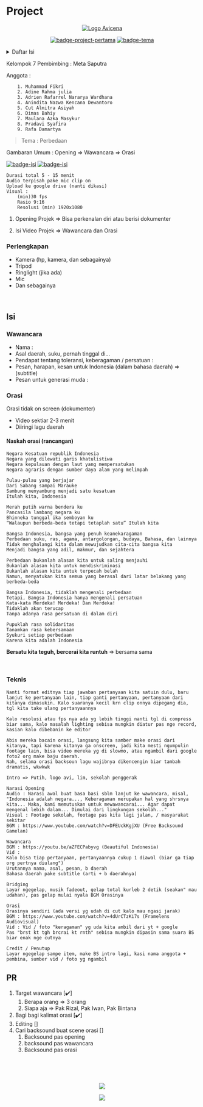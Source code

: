 # Project

<div align="center">
  <p>
    <a href="#"><img src=".../../../thumbnail/logo-avicena.jpeg" alt="Logo Avicena"></a>
  </p>
  <p>
    <a href="#"><img src="https://img.shields.io/badge/project-kedua-lime?style=for-the-badge" alt="badge-project-pertama"></a>
    <a href="#"><img src="https://img.shields.io/badge/bhineka_tunggal_ika-lightgrey?style=for-the-badge" alt="badge-tema"></a>
  </p>
</div>

<!-- this is table of content -->
<details>
  <summary>Daftar Isi</summary>
  <ol>
    <li>
      <a href="#project">Project</a>
      <ul>
        <li><a href="#perlengkapan">Perlengkapan</a></li>
      </ul>
    </li>
    <li>
      <a href="#isi">Isi</a>
      <ul>
        <li><a href="#wawancara">Wawancara</a></li>
        <li><a href="#orasi">Orasi</a></li>
      </ul> 
    </li>  
    <li>
      <a href="#pr">PR</a>
    </li>
  </ol>
</details>

Kelompok 7
Pembimbing : Meta Saputra

Anggota :
```
    1. Muhammad Fikri
    2. Adine Rahma julia
    3. Adrien Rafarrel Nararya Wardhana
    4. Anindita Nazwa Kencana Dewantoro
    5. Cut Almitra Asiyah
    6. Dimas Bahiy
    7. Maulana Azka Masykur
    8. Pradavi Syafira
    9. Rafa Damartya
```

> Tema : Perbedaan

Gambaran Umum : Opening => Wawancara => Orasi 

<p>
  <a href="#"><img src="https://img.shields.io/badge/wawancara-yellow?style=for-the-badge" alt="badge-isi"></a>
  <a href="#"><img src="https://img.shields.io/badge/orasi-pink?style=for-the-badge" alt="badge-isi"></a>
</p>

```
Durasi total 5 - 15 menit
Audio terpisah pake mic clip on
Upload ke google drive (nanti dikasi)
Visual :
    (min)30 fps
    Rasio 9:16
    Resolusi (min) 1920x1080
```

1. Opening Projek => Bisa perkenalan diri atau berisi dokumenter

2. Isi Video Projek => Wawancara dan Orasi

### Perlengkapan

+ Kamera (hp, kamera, dan sebagainya)
+ Tripod
+ Ringlight (jika ada)
+ Mic
+ Dan sebagainya

<br>

## Isi

### Wawancara

+ Nama : 
+ Asal daerah, suku, pernah tinggal di...
+ Pendapat tentang toleransi, keberagaman / persatuan :
+ Pesan, harapan, kesan untuk Indonesia (dalam bahasa daerah) => (subtitle)
+ Pesan untuk generasi muda : 

### Orasi 

Orasi tidak on screen (dokumenter)

+ Video sektiar 2-3 menit
+ Diiringi lagu daerah

#### Naskah orasi (rancangan)

```
Negara Kesatuan republik Indonesia
Negara yang dilewati garis khatulistiwa
Negara kepulauan dengan laut yang mempersatukan
Negara agraris dengan sumber daya alam yang melimpah

Pulau-pulau yang berjajar 
Dari Sabang sampai Marauke
Sambung menyambung menjadi satu kesatuan
Itulah kita, Indonesia

Merah putih warna bendera ku
Pancasila lambang negara ku
Bhinneka tunggal ika semboyan ku
“Walaupun berbeda-beda tetapi tetaplah satu” Itulah kita

Bangsa Indonesia, bangsa yang penuh keanekaragaman
Perbedaan suku, ras, agama, antargolongan, budaya, Bahasa, dan lainnya
Tidak menghalangi kita dalam mewujudkan cita-cita bangsa kita
Menjadi bangsa yang adil, makmur, dan sejahtera

Perbedaan bukanlah alasan kita untuk saling menjauhi
Bukanlah alasan kita untuk mendiskriminasi
Bukanlah alasan kita untuk terpecah belah
Namun, menyatukan kita semua yang berasal dari latar belakang yang berbeda-beda

Bangsa Indonesia, tidaklah mengenali perbedaan
Tetapi, Bangsa Indonesia hanya mengenali persatuan
Kata-kata Merdeka! Merdeka! Dan Merdeka!
Tidaklah akan terucap
Tanpa adanya rasa persatuan di dalam diri

Pupuklah rasa solidaritas
Tanamkan rasa kebersamaan
Syukuri setiap perbedaan
Karena kita adalah Indonesia
```

**Bersatu kita teguh, bercerai kita runtuh** => bersama sama

<br>


### Teknis

```
Nanti format editnya tiap jawaban pertanyaan kita satuin dulu, baru lanjut ke pertanyaan lain, tiap ganti pertanyaan, pertanyaan dari kitanya dimasukin. Kalo suaranya kecil krn clip onnya dipegang dia, tgl kita take ulang pertanyaannya

Kalo resolusi atau fps nya ada yg lebih tinggi nanti tgl di compress biar sama, kalo masalah lighting sebisa mungkin diatur pas nge record, kasian kalo dibebanin ke editor

Abis mereka bacain orasi, langsung kita samber make orasi dari kitanya, tapi karena kitanya ga onscreen, jadi kita mesti ngumpulin footage lain, bisa video mereka yg di slowmo, atau ngambil dari google foto2 org make baju daerah.
Nah, selama orasi backsoun lagu wajibnya dikencengin biar tambah dramatis, wkwkwk

Intro => Putih, logo avi, lim, sekolah penggerak

Narasi Opening
Audio : Narasi awal buat basa basi sblm lanjut ke wawancara, misal, "Indonesia adalah negara..., Keberagaman merupakan hal yang shrsnya kita... Maka, kami memutuskan untuk mewawancarai... Agar dapat mengenal lebih dalam... Dimulai dari lingkungan sekolah..."
Visual : Footage sekolah, footage pas kita lagi jalan, / masyarakat sekitar
BGM : https://www.youtube.com/watch?v=DFEUckKgjXU (Free Backsound Gamelan)

Wawancara
BGM : https://youtu.be/aZFECPabyvg (Beautiful Indonesia)
Vid : 
Kalo bisa tiap pertanyaan, pertanyaannya cukup 1 diawal (biar ga tiap org pertnya diulang")
Urutannya nama, asal, pesan, b daerah
Bahasa daerah pake subtitle (arti + b daerahnya)

Bridging
Layar ngegelap, musik fadeout, gelap total kurleb 2 detik (seakan" mau udahan), pas gelap mulai nyala BGM Orasinya

Orasi
Orasinya sendiri (ada versi yg udah di cut kalo mau ngasi jarak)
BGM : https://www.youtube.com/watch?v=4dUrCTzKi7s (Framelens Audiovisual)
Vid : Vid / foto "keragaman" yg uda kita ambil dari yt + google
Pas "brst kt tgh brcrai kt rnth" sebisa mungkin dipasin sama suara BS biar enak nge cutnya

Credit / Penutup
Layar ngegelap sampe item, make BS intro lagi, kasi nama anggota + pembina, sumber vid / foto yg ngambil
```


## PR

1. Target wawancara [✔️]
   1. Berapa orang => 3 orang
   2. Siapa aja => Pak Rizal, Pak Iwan, Pak Bintana
2. Bagi bagi kalimat orasi [✔️]
3. Editing []
4. Cari backsound buat scene orasi []
   1. Backsound pas opening
   2. backsound pas wawancara
   3. Backsound pas orasi

<br><br><br>

<div align="center">
    <p><img src=".../../../thumbnail/leader-in-me.png"></p>
    <p><img src=".../../../thumbnail/logo-sekolah-penggerak.jpeg"></p>
</div>
